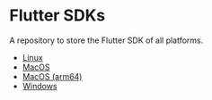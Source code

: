 # Flutter SDKs

A repository to store the Flutter SDK of all platforms.

- [Linux](https://mega.co.nz/#!3LIAwKBK!VXlPs15gwB-vtsiOscKMYHApxi-hJ-rcMPNObBgjE-0)
- [MacOS](https://mega.co.nz/#!OKA0CRSL!2M7Vrds4BM48Nv46eFdBKTDp8D_BGKHUlFdrBs2R3xU)
- [MacOS (arm64)](https://mega.co.nz/#!rO5CjRjI!qEwGtZYSfxcGsAsJcM0cyrurJBUJdcADP3HWQCflzLc)
- [Windows](https://mega.co.nz/#!aWowkLaA!NzGCc3eHcn_bVABxYzARQLrRODFEYxlBHR4aAw__ZKw)
